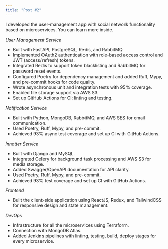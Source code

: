 ```yaml
---
title: "Post #2"
---
```


I developed the user-management app with social network functionality based on microservices. You can learn more inside.

*User Management Service*

* Built with FastAPI, PostgreSQL, Redis, and RabbitMQ.
* Implemented OAuth2 authentication with role-based access control and JWT (access/refresh) tokens.
* Integrated Redis to support token blacklisting and RabbitMQ for password reset events.
* Configured Poetry for dependency management and added Ruff, Mypy, and pre-commit hooks for code quality.
* Wrote asynchronous unit and integration tests with 95% coverage.
* Enabled file storage support via AWS S3.
* Set up GitHub Actions for CI: linting and testing.

*Notification Service*

* Built with Python, MongoDB, RabbitMQ, and AWS SES for email communication.
* Used Poetry, Ruff, Mypy, and pre-commit.
* Achieved 93% async test coverage and set up CI with GitHub Actions.

*Innotter Service*

* Built with Django and MySQL.
* Integrated Celery for background task processing and AWS S3 for media storage.
* Added Swagger/OpenAPI documentation for API clarity.
* Used Poetry, Ruff, Mypy, and pre-commit.
* Achieved 93% test coverage and set up CI with GitHub Actions.

*Frontend*

* Built the client-side application using ReactJS, Redux, and TailwindCSS for responsive design and state management.

*DevOps*

* Infrastructure for all the microservices using Terraform.
* Connection with MongoDB Atlas.
* Added Jenkins pipelines with linting, testing, build, deploy stages for every microservice.

